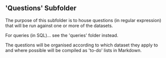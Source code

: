 ## 'Questions' Subfolder

The purpose of this subfolder is to house questions (in regular expression) that will be run against one or more of the datasets. 

For queries (in SQL)... see the 'queries' folder instead.

The questions will be organised according to which dataset they apply to and where possible will be compiled as 'to-do' lists in Markdown.
